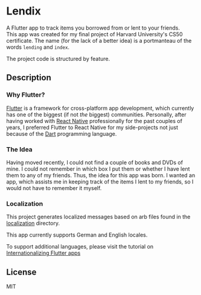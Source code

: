 # Lendix

A Flutter app to track items you borrowed from or lent to your friends.  
This app was created for my final project of Harvard University's CS50 certificate.
The name (for the lack of a better idea) is a portmanteau of the words `lending` and `index`.

The project code is structured by feature.

## Description

### Why Flutter?

[Flutter](https://flutter.dev/) is a framework for cross-platform app development, which
currently has one of the biggest (if not *the* biggest) communities. Personally, after
having worked with [React Native](https://reactnative.dev/) professionally for the past
couples of years, I preferred Flutter to React Native for my side-projects not just
because of the [Dart](https://dart.dev/) programming language.

### The Idea

Having moved recently, I could not find a couple of books and DVDs of mine. I could not
remember in which box I put them or whether I have lent them to any of my friends. Thus,
the idea for this app was born. I wanted an app, which assists me in keeping track of
the items I lent to my friends, so I would not have to remember it myself.

### Localization

This project generates localized messages based on arb files found in the [localization](lib/src/localization) directory.

This app currently supports German and English locales.

To support additional languages, please visit the tutorial on [Internationalizing Flutter apps](https://flutter.dev/docs/development/accessibility-and-localization/internationalization)

## License

MIT
